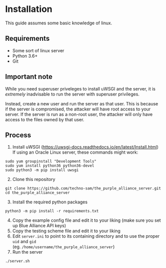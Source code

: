 # Installation
This guide assumes some basic knowledge of linux.
## Requirements
- Some sort of linux server
- Python 3.6+
- Git

## Important note
While you need superuser priveleges to install uWSGI and the server, it is *extremely* inadvisable to run the server
with superuser privileges.

Instead, create a new user and run the server as that user. This is because if the server is compromised, the attacker
will have root access to your server. If the server is run as a non-root user, the attacker will only have access to
the files owned by that user.
## Process
1. Install uWSGI (https://uwsgi-docs.readthedocs.io/en/latest/Install.html)<br>
If using an Oracle Linux server, these commands might work:
```shell
sudo yum groupinstall "Development Tools"
sudo yum install python36 python36-devel
sudo python3 -m pip install uwsgi
```
2. Clone this repository
```shell
git clone https://github.com/techno-sam/the_purple_alliance_server.git
cd the_purple_alliance_server
```
3. Install the required python packages
```shell
python3 -m pip install -r requirements.txt
```
4. Copy the example config file and edit it to your liking (make sure you set up Blue Alliance API keys)
5. Copy the testing scheme file and edit it to your liking
6. Edit `server.ini` to point to its containing directory and to use the proper `uid` and `gid`
<br>(eg. `/home/username/the_purple_alliance_server`)
7. Run the server
```shell
./server.sh
```